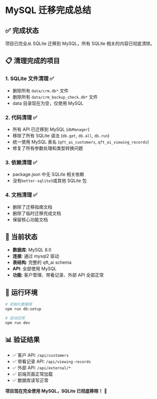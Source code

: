 # MySQL 迁移完成总结

## ✅ 完成状态

项目已完全从 SQLite 迁移到 MySQL，所有 SQLite 相关的内容已彻底清除。

## 📋 清理完成的项目

### 1. SQLite 文件清理 ✅

- 删除所有 `data/crm.db*` 文件
- 删除所有 `data/crm_backup_check.db*` 文件
- data 目录现在为空，仅使用 MySQL

### 2. 代码清理 ✅

- 所有 API 已迁移到 MySQL (`dbManager`)
- 移除了所有 SQLite 语法 (`db.get`, `db.all`, `db.run`)
- 统一使用 MySQL 表名 (`qft_ai_customers`, `qft_ai_viewing_records`)
- 修复了所有参数处理和类型转换问题

### 3. 依赖清理 ✅

- package.json 中无 SQLite 相关依赖
- 没有`better-sqlite3`或其他 SQLite 包

### 4. 文档清理 ✅

- 删除了迁移指南文档
- 删除了临时迁移完成文档
- 保留核心功能文档

## 🚀 当前状态

- **数据库**: MySQL 8.0
- **连接**: 通过 mysql2 驱动
- **表结构**: 完整的 qft_ai schema
- **API**: 全部使用 MySQL
- **功能**: 客户管理、带看记录、外部 API 全部正常

## 🔧 运行环境

```bash
# 初始化数据库
npm run db:setup

# 启动应用
npm run dev
```

## 📊 验证结果

- ✅ 客户 API: `/api/customers`
- ✅ 带看记录 API: `/api/viewing-records`
- ✅ 外部 API: `/api/external/*`
- ✅ 前端页面正常加载
- ✅ 数据库读写正常

**项目现在完全使用 MySQL，SQLite 已彻底移除！** 🎉
